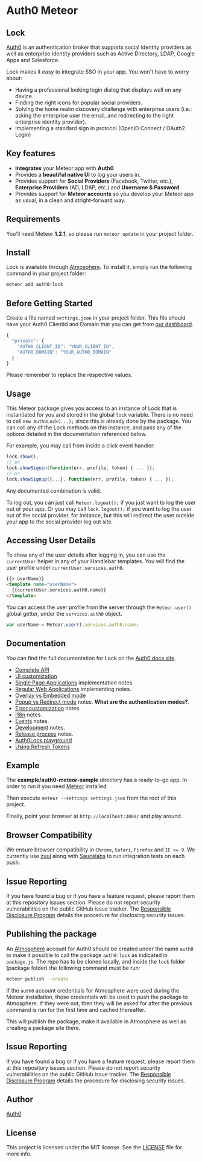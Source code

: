 # Auth0 Meteor

## Lock

[Auth0](https://auth0.com) is an authentication broker that supports social identity providers as well as enterprise identity providers such as Active Directory, LDAP, Google Apps and Salesforce.

Lock makes it easy to integrate SSO in your app. You won't have to worry about:

* Having a professional looking login dialog that displays well on any device.
* Finding the right icons for popular social providers.
* Solving the home realm discovery challenge with enterprise users (i.e.: asking the enterprise user the email, and redirecting to the right enterprise identity provider).
* Implementing a standard sign in protocol (OpenID Connect / OAuth2 Login)

## Key features

* **Integrates** your Meteor app with **Auth0**
* Provides a **beautiful native UI** to log your users in.
* Provides support for **Social Providers** (Facebook, Twitter, etc.), **Enterprise Providers** (AD, LDAP, etc.) and **Username & Password**.
* Provides support for **Meteor accounts** so you develop your Meteor app as usual, in a clean and stright-forward way.

## Requirements

You'll need Meteor **1.2.1**, so please run `meteor update` in your project folder.

## Install

Lock is available through [Atmosphere](https://atmospherejs.com/). To install it, simply run the following command in your project folder:

```sh
meteor add auth0:lock
```

## Before Getting Started

Create a file named `settings.json` in your project folder. This file should have your Auth0 ClientId and Domain that you can get from [our dashboard](https://app.auth0.com/#/applications).
```js
{
  "private": {
    "AUTH0_CLIENT_ID": "YOUR_CLIENT_ID",
    "AUTH0_DOMAIN": "YOUR_AUTH0_DOMAIN"
  }
}
```
Please remember to replace the respective values.

## Usage

This Meteor package gives you access to an instance of Lock that is instantiated for you and stored in the global `lock` variable. There is no need to call `new Auth0Lock(...);` since this is already done by the package.
You can call any of the Lock methods on this instance, and pass any of the options detailed in the documentation referenced below.

For example, you may call from inside a click event handler:

```js
lock.show();
// or
lock.showSignin(function(err, profile, token) { ... });
// or
lock.showSignup({...}, function(err, profile, token) { ... });
```
Any documented combination is valid.

To log out, you can just call `Meteor.logout();` if you just want to log the user out of your app.
Or you may call `lock.logout();` if you want to log the user out of the social provider, for instance, but this will redirect the user outside your app to the social provider log out site.

## Accessing User Details

To show any of the user details after logging in, you can use the `currentUser` helper in any of your Handlebar templates.
You will find the user profile under `currentUser.services.auth0`.

```html
{{> userName}}
<template name="userName">
  {{currentUser.services.auth0.name}}
</template>
```
You can access the user profile from the server through the `Meteor.user()` global getter, under the `services.auth0` object.

```js
var userName = Meteor.user().services.auth0.name;
```

## Documentation
You can find the full documentation for Lock on the [Auth0 docs site](https://auth0.com/docs/libraries/lock).

* [Complete API][lock-customization]
* [UI customization][ui-customization]
* [Single Page Applications][spa-notes] implementation notes.
* [Regular Web Applications][webapps-notes] implementing notes.
* [Overlay vs Embedded mode][display-modes]
* [Popup vs Redirect mode][authentication-modes] notes. **What are the authentication modes?**.
* [Error customization][error-customization] notes.
* [I18n][i18n-notes] notes.
* [Events][events-notes] notes.
* [Development][development-notes] notes.
* [Release process][release-process] notes.
* [Auth0Lock playground][playground-url]
* [Using Refresh Tokens][using-refresh-tokens]

## Example

The **example/auth0-meteor-sample** directory has a ready-to-go app. In order to run it you need [Meteor](https://www.meteor.com/) installed.

Then execute `meteor --settings settings.json` from the root of this project.

Finally, point your browser at `http://localhost:3000/` and play around.

## Browser Compatibility

We ensure browser compatibility in `Chrome`, `Safari`, `Firefox` and `IE >= 9`. We currently use [zuul](https://github.com/defunctzombie/zuul) along with [Saucelabs](https://saucelabs.com) to run integration tests on each push.

## Issue Reporting

If you have found a bug or if you have a feature request, please report them at this repository issues section. Please do not report security vulnerabilities on the public GitHub issue tracker. The [Responsible Disclosure Program](https://auth0.com/whitehat) details the procedure for disclosing security issues.

## Publishing the package

An [Atmosphere](https://atmospherejs.com) account for Auth0 should be created under the name `auth0` to make it possible to call the package `auth0:lock` as indicated in `package.js`.
The repo has to be cloned locally, and inside the `lock` folder (package folder) the following command must be run:

```bash
meteor publish --create
```
If the `auth0` account credentials for Atmosphere were used during the Meteor installation, those credentials will be used to push the package to Atmosphere.
If they were not, then they will be asked for after the previous command is run for the first time and cached thereafter.

This will publish the package, make it available in Atmosphere as well as creating a package site there.

<!-- Vaaaaarrsss -->

[lock-initialization]: https://auth0.com/docs/libraries/lock/initialization
[lock-customization]: https://auth0.com/docs/libraries/lock/customization
[application-types]: https://auth0.com/docs/libraries/lock/types-of-applications
[display-modes]: https://auth0.com/docs/libraries/lock/display-modes
[spa-notes]: https://auth0.com/docs/libraries/lock/types-of-applications#single-page-app
[webapps-notes]: https://auth0.com/docs/libraries/lock/types-of-applications#regular-webapp
[authentication-modes]: https://auth0.com/docs/libraries/lock/authentication-modes
[popup-mode]: https://auth0.com/docs/libraries/lock/authentication-modes#popup-mode
[redirect-mode]: https://auth0.com/docs/libraries/lock/authentication-modes#redirect-mode
[ui-customization]: https://auth0.com/docs/libraries/lock/ui-customization
[error-customization]: https://auth0.com/docs/libraries/lock/customizing-error-messages
[i18n-notes]: https://auth0.com/docs/libraries/lock/i18n
[events-notes]: https://auth0.com/docs/libraries/lock/events
[development-notes]: https://github.com/auth0/lock/wiki/Development-notes
[release-process]: https://github.com/auth0/lock/wiki/Release-process
[playground-url]: http://auth0.github.com/playground
[migration-guide]: https://auth0.com/docs/libraries/lock/migration-guide
[using-refresh-tokens]: https://auth0.com/docs/libraries/lock/using-refresh-tokens

## Issue Reporting

If you have found a bug or if you have a feature request, please report them at this repository issues section. Please do not report security vulnerabilities on the public GitHub issue tracker. The [Responsible Disclosure Program](https://auth0.com/whitehat) details the procedure for disclosing security issues.

## Author

[Auth0](auth0.com)

## License

This project is licensed under the MIT license. See the [LICENSE](LICENSE) file for more info.
